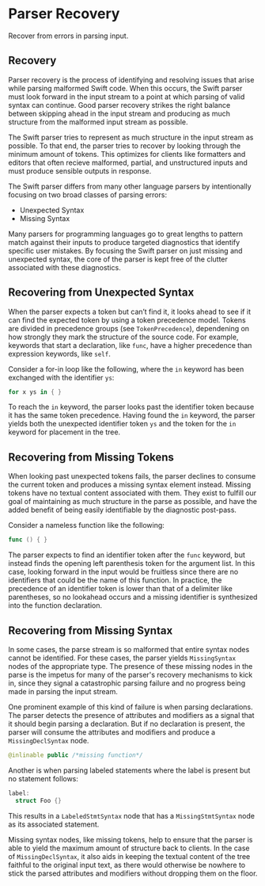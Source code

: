 # Parser Recovery

Recover from errors in parsing input.

## Recovery

Parser recovery is the process of identifying and resolving issues that arise
while parsing malformed Swift code. When this occurs, the Swift parser must
look forward in the input stream to a point at which parsing of valid syntax
can continue. Good parser recovery strikes the right balance between skipping
ahead in the input stream and producing as much structure from the malformed
input stream as possible.

The Swift parser tries to represent as much structure in the input stream as
possible. To that end, the parser tries to recover by looking through the 
minimum amount of tokens. This optimizes for clients like formatters and editors
that often recieve malformed, partial, and unstructured inputs and must produce
sensible outputs in response.

The Swift parser differs from many other language parsers by intentionally
focusing on two broad classes of parsing errors:

- Unexpected Syntax
- Missing Syntax

Many parsers for programming languages go to great lengths to pattern match 
against their inputs to produce targeted diagnostics that identify specific 
user mistakes. By focusing the Swift parser on just missing and unexpected
syntax, the core of the parser is kept free of the clutter associated
with these diagnostics.

## Recovering from Unexpected Syntax

When the parser expects a token but can’t find it, it looks ahead to see if it 
can find the expected token by using a token precedence model. Tokens are 
divided in precedence groups (see `TokenPrecedence`), 
dependening on how strongly they mark the structure of the source code. For 
example, keywords that start a declaration, like `func`, have a higher 
precedence than expression keywords, like `self`.

Consider a for-in loop like the following, where the `in` keyword has been
exchanged with the identifier `ys`:

```swift
for x ys in { }
```

To reach the `in` keyword, the parser looks past the identifier token
because it has the same token precedence. Having found the `in` keyword, the
parser yields both the unexpected identifier token `ys` and the token for the
`in` keyword for placement in the tree.

## Recovering from Missing Tokens

When looking past unexpected tokens fails, the parser declines to consume the
current token and produces a missing syntax element instead. Missing tokens have
no textual content associated with them. They exist to fulfill our goal of 
maintaining as much structure in the parse as possible, and have the added
benefit of being easily identifiable by the diagnostic post-pass.

Consider a nameless function like the following:

```swift
func () { } 
```

The parser expects to find an identifier token after the `func` keyword, but
instead finds the opening left parenthesis token for the argument list. In this
case, looking forward in the input would be fruitless since there are no 
identifiers that could be the name of this function. In practice, the
precedence of an identifier token is lower than that of a delimiter like 
parentheses, so no lookahead occurs and a missing identifier is synthesized
into the function declaration.

## Recovering from Missing Syntax

In some cases, the parse stream is so malformed that entire syntax nodes cannot
be identified. For these cases, the parser yields `MissingSyntax` nodes of the
appropriate type. The presence of these missing nodes in the parse is the
impetus for many of the parser's recovery mechanisms to kick in, since they
signal a catastrophic parsing failure and no progress being made in parsing 
the input stream.

One prominent example of this kind of failure is when parsing declarations. The
parser detects the presence of attributes and modifiers as a signal that it
should begin parsing a declaration. But if no declaration is present, the
parser will consume the attributes and modifiers and produce a 
`MissingDeclSyntax` node.

```swift
@inlinable public /*missing function*/
```

Another is when parsing labeled statements where the label is present but no
statement follows:

```swift
label:
  struct Foo {}
```

This results in a `LabeledStmtSyntax` node that has a `MissingStmtSyntax` node
as its associated statement.

Missing syntax nodes, like missing tokens, help to ensure that the parser is
able to yield the maximum amount of structure back to clients. In the case of
`MissingDeclSyntax`, it also aids in keeping the textual content of the tree
faithful to the original input text, as there would otherwise be nowhere to
stick the parsed attributes and modifiers without dropping them on the floor.
